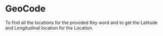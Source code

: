 # GeoCode
To find all the locations for the provided Key word and to get the Latitude and Longitudinal location for the Location.
